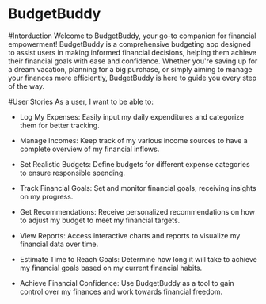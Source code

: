 # BudgetBuddy

#Intorduction 
Welcome to BudgetBuddy, your go-to companion for financial empowerment! BudgetBuddy is a comprehensive budgeting app designed to assist users in making informed financial decisions, helping them achieve their financial goals with ease and confidence. Whether you're saving up for a dream vacation, planning for a big purchase, or simply aiming to manage your finances more efficiently, BudgetBuddy is here to guide you every step of the way.

#User Stories
As a user, I want to be able to:

- Log My Expenses: Easily input my daily expenditures and categorize them for better tracking.

- Manage Incomes: Keep track of my various income sources to have a complete overview of my financial inflows.

- Set Realistic Budgets: Define budgets for different expense categories to ensure responsible spending.

- Track Financial Goals: Set and monitor financial goals, receiving insights on my progress.

- Get Recommendations: Receive personalized recommendations on how to adjust my budget to meet my financial targets.

- View Reports: Access interactive charts and reports to visualize my financial data over time.

- Estimate Time to Reach Goals: Determine how long it will take to achieve my financial goals based on my current financial habits.

- Achieve Financial Confidence: Use BudgetBuddy as a tool to gain control over my finances and work towards financial freedom.
